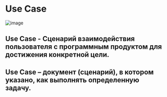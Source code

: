 # Use Case 

![image](https://user-images.githubusercontent.com/117518577/211903131-746a180a-54e0-4943-b671-cb7fe597e922.png)


## Use Case - Сценарий взаимодействия пользователя с программным продуктом для достижения конкретной цели.

## Use Case – документ (сценарий), в котором указано, как выполнять определенную задачу.
